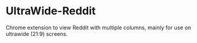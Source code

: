 # UltraWide-Reddit
Chrome extension to view Reddit with multiple columns, mainly for use on ultrawide (21:9) screens.
